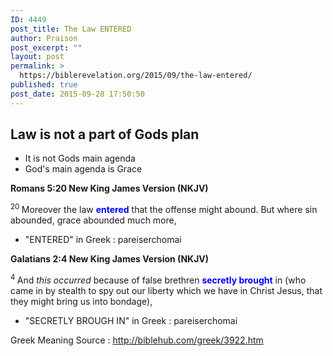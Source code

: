 ```yaml
---
ID: 4449
post_title: The Law ENTERED
author: Praison
post_excerpt: ""
layout: post
permalink: >
  https://biblerevelation.org/2015/09/the-law-entered/
published: true
post_date: 2015-09-28 17:50:50
---
```

<h2 class="passage-display">Law is not a part of Gods plan</h2>
<ul>
	<li>It is not Gods main agenda</li>
	<li>God's main agenda is Grace</li>
</ul>
<p class="passage-display"><strong><span class="passage-display-bcv">Romans 5:20
</span><span class="passage-display-version">New King James Version (NKJV)</span></strong>

<span id="en-NKJV-28068" class="text Rom-5-20"><sup class="versenum">20&nbsp;</sup>Moreover the law <span style="color: #0000ff;"><strong>entered</strong> </span>that the offense might abound. But where sin abounded, grace abounded much more,</span>
<ul>
	<li>"ENTERED" in Greek :&nbsp;pareiserchomai</li>
</ul>
<p class="passage-display"><strong><span class="passage-display-bcv">Galatians 2:4
</span><span class="passage-display-version">New King James Version (NKJV)</span></strong>

<span id="en-NKJV-29086" class="text Gal-2-4"><sup class="versenum">4&nbsp;</sup>And <i>this occurred</i> because of false brethren <span style="color: #0000ff;"><strong>secretly brought</strong></span> in (who came in by stealth to spy out our liberty which we have in Christ Jesus, that they might bring us into bondage),</span>
<ul>
	<li>"SECRETLY BROUGH IN"&nbsp;in Greek :&nbsp;pareiserchomai</li>
</ul>
Greek Meaning Source : <a href="http://biblehub.com/greek/3922.htm" target="_blank" rel="nofollow">http://biblehub.com/greek/3922.htm</a>